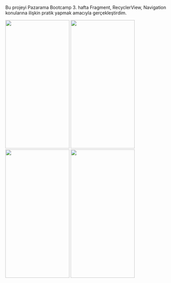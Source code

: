 Bu projeyi Pazarama Bootcamp 3. hafta Fragment, RecyclerView, Navigation konularına ilişkin pratik yapmak amacıyla gerçekleştirdim.

<p float="left">
  <img src="https://github.com/MuratCakin/Pazarama_Third_Week/blob/main/Parma/parma.gif" width="200" height="400"/>
  <img src="https://user-images.githubusercontent.com/78666794/194649656-ad0e208d-6174-45f5-904d-6c2298aa2724.png" width="200" height="400"/>
  <img src="https://user-images.githubusercontent.com/78666794/194649605-3e28edd1-650e-4fd0-bb0a-bb290f14fe65.png" width="200" height="400"/>
  <img src="https://user-images.githubusercontent.com/78666794/194649669-3c421925-20c7-4fc7-9516-1522371a9252.png" width="200" height="400"/>
</p>
